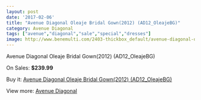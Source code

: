 ```yaml
---
layout: post
date: '2017-02-06'
title: "Avenue Diagonal Oleaje Bridal Gown(2012) (AD12_OleajeBG)"
category: Avenue Diagonal
tags: ["avenue","diagonal","sale","special","dresses"]
image: http://www.benemulti.com/2403-thickbox_default/avenue-diagonal-oleaje-bridal-gown2012-ad12oleajebg.jpg
---
```

Avenue Diagonal Oleaje Bridal Gown(2012) (AD12_OleajeBG)

On Sales: **$239.99**
<a href="https://www.benemulti.com/en/avenue-diagonal/939-avenue-diagonal-oleaje-bridal-gown2012-ad12oleajebg.html"><amp-img layout="responsive" width="600" height="600" src="//www.benemulti.com/2403-thickbox_default/avenue-diagonal-oleaje-bridal-gown2012-ad12oleajebg.jpg" alt="Avenue Diagonal Oleaje Bridal Gown(2012) (AD12_OleajeBG) 0" /></a>
<a href="https://www.benemulti.com/en/avenue-diagonal/939-avenue-diagonal-oleaje-bridal-gown2012-ad12oleajebg.html"><amp-img layout="responsive" width="600" height="600" src="//www.benemulti.com/2405-thickbox_default/avenue-diagonal-oleaje-bridal-gown2012-ad12oleajebg.jpg" alt="Avenue Diagonal Oleaje Bridal Gown(2012) (AD12_OleajeBG) 1" /></a>
<a href="https://www.benemulti.com/en/avenue-diagonal/939-avenue-diagonal-oleaje-bridal-gown2012-ad12oleajebg.html"><amp-img layout="responsive" width="600" height="600" src="//www.benemulti.com/2404-thickbox_default/avenue-diagonal-oleaje-bridal-gown2012-ad12oleajebg.jpg" alt="Avenue Diagonal Oleaje Bridal Gown(2012) (AD12_OleajeBG) 2" /></a>

Buy it: [Avenue Diagonal Oleaje Bridal Gown(2012) (AD12_OleajeBG)](https://www.benemulti.com/en/avenue-diagonal/939-avenue-diagonal-oleaje-bridal-gown2012-ad12oleajebg.html "Avenue Diagonal Oleaje Bridal Gown(2012) (AD12_OleajeBG)")

View more: [Avenue Diagonal](https://www.benemulti.com/en/14-avenue-diagonal "Avenue Diagonal")